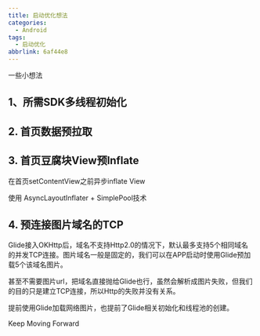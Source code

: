 ```yaml
---
title: 启动优化想法
categories:
  - Android
tags:
  - 启动优化
abbrlink: 6af44e8
---
```






一些小想法

<!-- more -->



## 1、所需SDK多线程初始化



## 2. 首页数据预拉取                                                                      



## 3. 首页豆腐块View预Inflate

在首页setContentView之前异步inflate View

使用 AsyncLayoutInflater + SimplePool技术



## 4. 预连接图片域名的TCP

Glide接入OKHttp后，域名不支持Http2.0的情况下，默认最多支持5个相同域名的并发TCP连接。图片域名一般是固定的，我们可以在APP启动时使用Glide预加载5个该域名图片。

甚至不需要图片url，把域名直接抛给Glide也行，虽然会解析成图片失败，但我们的目的只是建立TCP连接，所以Http的失败并没有关系。



提前使用Glide加载网络图片，也提前了Glide相关初始化和线程池的创建。



Keep Moving Forward

